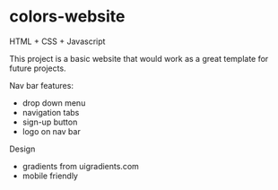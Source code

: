 # colors-website
HTML + CSS + Javascript

This project is a basic website that would work as a great template for future projects.

Nav bar features:
- drop down menu
- navigation tabs
- sign-up button
- logo on nav bar


Design
- gradients from uigradients.com
- mobile friendly
